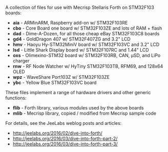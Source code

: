 A collection of files for use with Mecrisp Stellaris Forth on STM32F103 boards:

* **aia** - ARMinARM, Raspberry add-on w/ STM32F103RE
* **cbo** - Core Board one board w/ STM32F103ZE and lots of RAM + flash
* **dad** - Dime-A-Dozen, for all those cheap eBay STM32F103C8 boards
* **gd4** - GoldDragon 407 w/ STM32F407ZG and 3.2" LCD
* **hmv** - Haoyu Hy-STM32MiniV board w/ STM32F103VC and 3.2" LCD
* **lsd** - Little Shark Display board w/ STM32F107RC and 1.44" LCD
* **oxs** - Olimexino-STM32 board w/ STM32F103RB, CAN, µSD, and LiPo charger
* **rnw** - RF Node Watcher w/ HyTiny STM32F103TB, RFM69, and 128x64 OLED
* **wpz** - WaveShare Port103Z w/ STM32F103ZE
* **ybc** - Yellow Blue STM32F103VC board

These files implement a range of hardware drivers and other generic functions:

* **flib** - Forth library, various modules used by the above boards
* **mlib** - Mecrisp library, copied / modified from Mecrisp sample code

For details, see the JeeLabs weblog posts and articles:

* <http://jeelabs.org/2016/02/dive-into-forth/>
* <http://jeelabs.org/2016/03/dive-into-forth-part-2/>
* <http://jeelabs.org/2016/03/dive-into-forth-part-3/>
